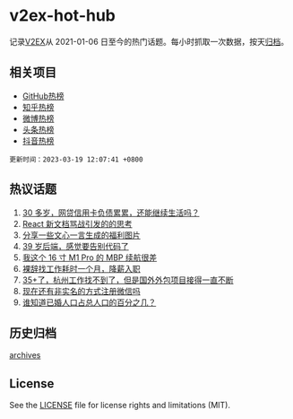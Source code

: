 # v2ex-hot-hub

 记录[V2EX](https://www.v2ex.com/)从 2021-01-06 日至今的热门话题。每小时抓取一次数据，按天[归档](archives)。
 
 ## 相关项目

- [GitHub热榜](https://github.com/snaildev/github-hot-hub)
- [知乎热榜](https://github.com/snaildev/zhihu-hot-hub)
- [微博热榜](https://github.com/snaildev/weibo-hot-hub)
- [头条热榜](https://github.com/snaildev/toutiao-hot-hub)
- [抖音热榜](https://github.com/snaildev/douyin-hot-hub)


 `更新时间：2023-03-19 12:07:41 +0800`

## 热议话题

1. [30 多岁，网贷信用卡负债累累，还能继续生活吗？](https://www.v2ex.com/t/925061)
1. [React 新文档骂战引发的的思考](https://www.v2ex.com/t/925157)
1. [分享一些文心一言生成的福利图片](https://www.v2ex.com/t/925105)
1. [39 岁后端，感觉要告别代码了](https://www.v2ex.com/t/925138)
1. [我这个 16 寸 M1 Pro 的 MBP 续航很差](https://www.v2ex.com/t/925060)
1. [裸辞找工作耗时一个月，降薪入职](https://www.v2ex.com/t/925085)
1. [35+了，杭州工作找不到了，但是国外外包项目接得一直不断](https://www.v2ex.com/t/925201)
1. [现在还有非实名的方式注册微信吗](https://www.v2ex.com/t/925088)
1. [谁知道已婚人口占总人口的百分之几？](https://www.v2ex.com/t/925228)

## 历史归档

[archives](archives)

## License

See the [LICENSE](LICENSE) file for license rights and limitations (MIT).
